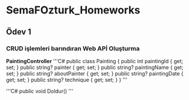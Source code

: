 # SemaFOzturk_Homeworks

## Ödev 1
### CRUD işlemleri barındıran Web APİ Oluşturma

**PaintingController**
'''C#
public class Painting
    {
        public int paintingId { get; set; }
        public string? painter { get; set; }
        public string? paintingName { get; set; }
        public string? aboutPainter { get; set; }
        public string? paintingDate { get; set; }
        public string? technique { get; set; }
    }
'''

'''C#
public void Doldur()
'''
